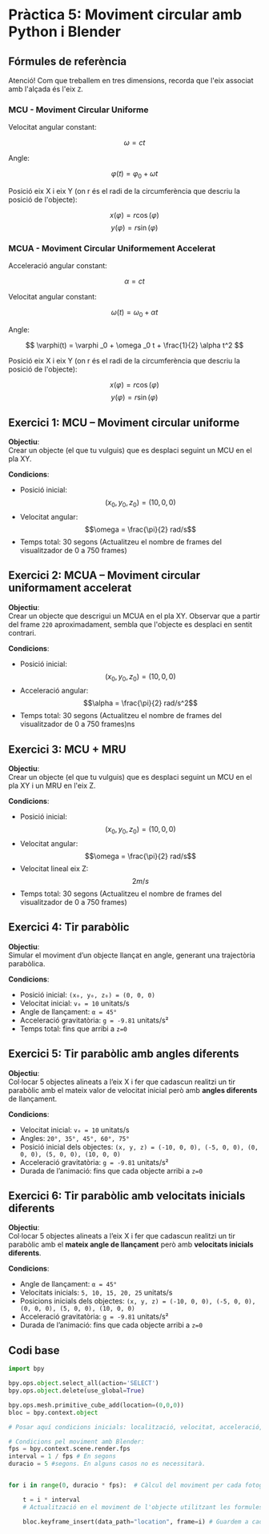 # Pràctica 5: Moviment circular amb Python i Blender

## Fórmules de referència

Atenció! Com que treballem en tres dimensions, recorda que l'eix associat amb l'alçada és l'eix `Z`.

### MCU - Moviment Circular Uniforme

Velocitat angular constant:

$$
\omega = ct
$$

Angle:

$$
\varphi(t) = \varphi _0 + \omega t
$$

Posició eix X i eix Y (on r és el radi de la circumferència que descriu la posició de l'objecte):

$$
x(\varphi) = r \cos{(\varphi)}
$$
$$
y(\varphi) = r \sin{(\varphi)}
$$

### MCUA - Moviment Circular Uniformement Accelerat

Acceleració angular constant:

$$
\alpha = ct
$$

Velocitat angular constant:

$$
\omega(t) = \omega _0 + \alpha t
$$

Angle:

$$
\varphi(t) = \varphi _0 + \omega _0 t + \frac{1}{2} \alpha t^2
$$

Posició eix X i eix Y (on r és el radi de la circumferència que descriu la posició de l'objecte):

$$
x(\varphi) = r \cos{(\varphi)}
$$
$$
y(\varphi) = r \sin{(\varphi)}
$$

## Exercici 1: MCU – Moviment circular uniforme

**Objectiu**:  
Crear un objecte (el que tu vulguis) que es desplaci seguint un MCU en el pla XY.

**Condicions**:

- Posició inicial: $$(x_0,y_0,z_0)=(10,0,0)$$
- Velocitat angular: $$\omega = \frac{\pi}{2} rad/s$$
- Temps total: 30 segons (Actualitzeu el nombre de frames del visualitzador de 0 a 750 frames)

## Exercici 2: MCUA – Moviment circular uniformament accelerat

**Objectiu**:  
Crear un objecte que descrigui un MCUA en el pla XY. Observar que a partir del frame `220` aproximadament, sembla que l'objecte es desplaci en sentit contrari.

**Condicions**:

- Posició inicial: $$(x_0,y_0,z_0)=(10,0,0)$$
- Acceleració angular: $$\alpha = \frac{\pi}{2} rad/s^2$$
- Temps total: 30 segons (Actualitzeu el nombre de frames del visualitzador de 0 a 750 frames)ns

## Exercici 3: MCU + MRU

**Objectiu**:  
Crear un objecte (el que tu vulguis) que es desplaci seguint un MCU en el pla XY i un MRU en l'eix Z.

**Condicions**:

- Posició inicial: $$(x_0,y_0,z_0)=(10,0,0)$$
- Velocitat angular: $$\omega = \frac{\pi}{2} rad/s$$
- Velocitat lineal eix Z: $$2m/s$$
- Temps total: 30 segons (Actualitzeu el nombre de frames del visualitzador de 0 a 750 frames)

## Exercici 4: Tir parabòlic

**Objectiu**:  
Simular el moviment d’un objecte llançat en angle, generant una trajectòria parabòlica.

**Condicions**:

- Posició inicial: `(x₀, y₀, z₀) = (0, 0, 0)`
- Velocitat inicial: `v₀ = 10` unitats/s
- Angle de llançament: `α = 45°`
- Acceleració gravitatòria: `g = -9.81` unitats/s²
- Temps total: fins que arribi a `z=0`

## Exercici 5: Tir parabòlic amb angles diferents

**Objectiu**:  
Col·locar 5 objectes alineats a l’eix X i fer que cadascun realitzi un tir parabòlic amb el mateix valor de velocitat inicial però amb **angles diferents** de llançament.

**Condicions**:

- Velocitat inicial: `v₀ = 10` unitats/s
- Angles: `20°, 35°, 45°, 60°, 75°`
- Posició inicial dels objectes: `(x, y, z) = (-10, 0, 0), (-5, 0, 0), (0, 0, 0), (5, 0, 0), (10, 0, 0)`
- Acceleració gravitatòria: `g = -9.81` unitats/s²
- Durada de l’animació: fins que cada objecte arribi a `z=0`

## Exercici 6: Tir parabòlic amb velocitats inicials diferents

**Objectiu**:  
Col·locar 5 objectes alineats a l’eix X i fer que cadascun realitzi un tir parabòlic amb el **mateix angle de llançament** però amb **velocitats inicials diferents**.

**Condicions**:

- Angle de llançament: `α = 45°`
- Velocitats inicials: `5, 10, 15, 20, 25` unitats/s
- Posicions inicials dels objectes: `(x, y, z) = (-10, 0, 0), (-5, 0, 0), (0, 0, 0), (5, 0, 0), (10, 0, 0)`
- Acceleració gravitatòria: `g = -9.81` unitats/s²
- Durada de l’animació: fins que cada objecte arribi a `z=0`

## Codi base

```python
import bpy

bpy.ops.object.select_all(action='SELECT')
bpy.ops.object.delete(use_global=True)

bpy.ops.mesh.primitive_cube_add(location=(0,0,0))
bloc = bpy.context.object

# Posar aquí condicions inicials: localització, velocitat, acceleració, angle...

# Condicions pel moviment amb Blender:
fps = bpy.context.scene.render.fps
interval = 1 / fps # En segons
duracio = 5 #segons. En alguns casos no es necessitarà.


for i in range(0, duracio * fps):  # Càlcul del moviment per cada fotograma de 0 al nombre total de fotogrames segons els segons de duració (duracio * fps). En alguns casos s'haurà de canviar el for per un altre tipus de bucle.

    t = i * interval
    # Actualització en el moviment de l'objecte utilitzant les formules adequades.

    bloc.keyframe_insert(data_path="location", frame=i) # Guardem a cada frame el canvi del moviment 
```
